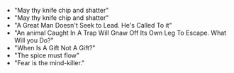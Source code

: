 * "May thy knife chip and shatter"
* "May thy knife chip and shatter"
* "A Great Man Doesn't Seek to Lead. He's Called To it"
* "An animal Caught In A Trap Will Gnaw Off Its Own Leg To Escape. What Will you Do?"
* "When Is A Gift Not A Gift?"
* "The spice must flow"
* "Fear is the mind-killer."
